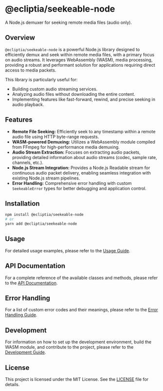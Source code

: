 # @ecliptia/seekeable-node

A Node.js demuxer for seeking remote media files (audio only).

## Overview

`@ecliptia/seekeable-node` is a powerful Node.js library designed to efficiently demux and seek within remote media files, with a primary focus on audio streams. It leverages WebAssembly (WASM), media processing, providing a robust and performant solution for applications requiring direct access to media packets.

This library is particularly useful for:
- Building custom audio streaming services.
- Analyzing audio files without downloading the entire content.
- Implementing features like fast-forward, rewind, and precise seeking in audio playback.

## Features

- **Remote File Seeking:** Efficiently seek to any timestamp within a remote audio file using HTTP byte-range requests.
- **WASM-powered Demuxing:** Utilizes a WebAssembly module compiled from FFmpeg for high-performance media demuxing.
- **Audio Stream Extraction:** Focuses on extracting audio packets, providing detailed information about audio streams (codec, sample rate, channels, etc.).
- **Node.js Stream Integration:** Provides a Node.js Readable stream for continuous audio packet delivery, enabling seamless integration with existing Node.js stream pipelines.
- **Error Handling:** Comprehensive error handling with custom `SeekeableError` types for better debugging and application control.

## Installation

```bash
npm install @ecliptia/seekeable-node
# or
yarn add @ecliptia/seekeable-node
```

## Usage

For detailed usage examples, please refer to the [Usage Guide](docs/Usage.md).

## API Documentation

For a complete reference of the available classes and methods, please refer to the [API Documentation](docs/API.md).

## Error Handling

For a list of custom error codes and their meanings, please refer to the [Error Handling Guide](docs/Errors.md).

## Development

For information on how to set up the development environment, build the WASM module, and contribute to the project, please refer to the [Development Guide](docs/Development.md).

## License

This project is licensed under the MIT License. See the [LICENSE](LICENSE) file for details.
